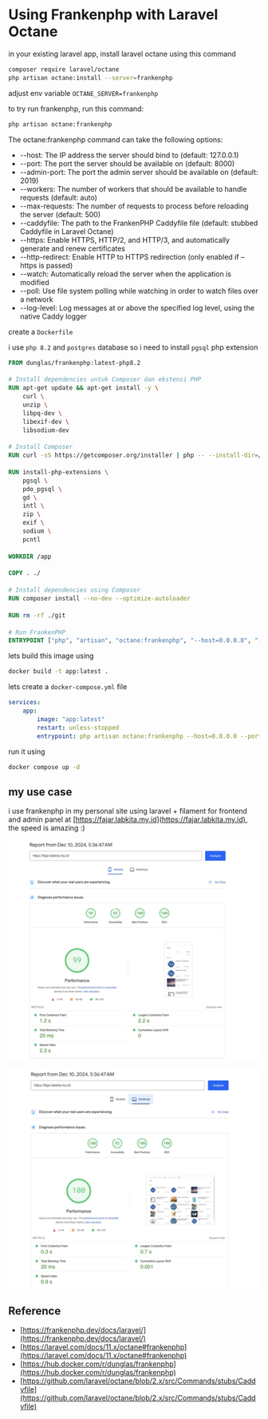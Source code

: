 # Using Frankenphp with Laravel Octane

in your existing laravel app, install laravel octane using this command

```bash
composer require laravel/octane
php artisan octane:install --server=frankenphp
```

adjust env variable `OCTANE_SERVER=frankenphp`

to try run frankenphp, run this command:

```bash
php artisan octane:frankenphp
```

The octane:frankenphp command can take the following options:

- --host: The IP address the server should bind to (default: 127.0.0.1)
- --port: The port the server should be available on (default: 8000)
- --admin-port: The port the admin server should be available on (default: 2019)
- --workers: The number of workers that should be available to handle requests
  (default: auto)
- --max-requests: The number of requests to process before reloading the server
  (default: 500)
- --caddyfile: The path to the FrankenPHP Caddyfile file (default: stubbed
  Caddyfile in Laravel Octane)
- --https: Enable HTTPS, HTTP/2, and HTTP/3, and automatically generate and
  renew certificates
- --http-redirect: Enable HTTP to HTTPS redirection (only enabled if –https is
  passed)
- --watch: Automatically reload the server when the application is modified
- --poll: Use file system polling while watching in order to watch files over a
  network
- --log-level: Log messages at or above the specified log level, using the
  native Caddy logger

create a `Dockerfile`

i use `php 8.2` and `postgres` database so i need to install `pgsql` php
extension

```Dockerfile
FROM dunglas/frankenphp:latest-php8.2

# Install dependencies untuk Composer dan ekstensi PHP
RUN apt-get update && apt-get install -y \
    curl \
    unzip \
    libpq-dev \
    libexif-dev \
    libsodium-dev

# Install Composer
RUN curl -sS https://getcomposer.org/installer | php -- --install-dir=/usr/local/bin --filename=composer

RUN install-php-extensions \
    pgsql \
    pdo_pgsql \
    gd \
    intl \
    zip \
    exif \
    sodium \
    pcntl

WORKDIR /app

COPY . ./

# Install dependencies using Composer
RUN composer install --no-dev --optimize-autoloader

RUN rm -rf ./git

# Run FrankenPHP
ENTRYPOINT ["php", "artisan", "octane:frankenphp", "--host=0.0.0.0", "--port=80"]
```

lets build this image using

```bash
docker build -t app:latest .
```

lets create a `docker-compose.yml` file

```yaml
services:
    app:
        image: "app:latest"
        restart: unless-stopped
        entrypoint: php artisan octane:frankenphp --host=0.0.0.0 --port=80 --workers=2 --max-requests=1000
```

run it using

```bash
docker compose up -d
```

## my use case

i use frankenphp in my personal site using laravel + filament for frontend and
admin panel at [https://fajar.labkita.my.id](https://fajar.labkita.my.id), the
speed is amazing :)

![pagespeed1](./images/google-page-speed-1.jpeg)

![pagespeed2](./images/google-page-speed-2.jpeg)

## Reference

- [https://frankenphp.dev/docs/laravel/](https://frankenphp.dev/docs/laravel/)
- [https://laravel.com/docs/11.x/octane#frankenphp](https://laravel.com/docs/11.x/octane#frankenphp)
- [https://hub.docker.com/r/dunglas/frankenphp](https://hub.docker.com/r/dunglas/frankenphp)
- [https://github.com/laravel/octane/blob/2.x/src/Commands/stubs/Caddyfile](https://github.com/laravel/octane/blob/2.x/src/Commands/stubs/Caddyfile)
